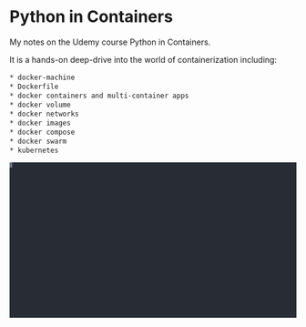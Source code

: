 # Python in Containers

My notes on the Udemy course Python in Containers.

It is a hands-on deep-drive into the world of containerization including:

    * docker-machine
    * Dockerfile
    * docker containers and multi-container apps
    * docker volume
    * docker networks
    * docker images
    * docker compose
    * docker swarm
    * kubernetes

![hello world docker](hello-world.svg)